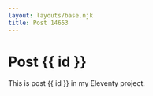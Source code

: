 ```yaml
---
layout: layouts/base.njk
title: Post 14653
---
```


# Post {{ id }}

This is post {{ id }} in my Eleventy project.
